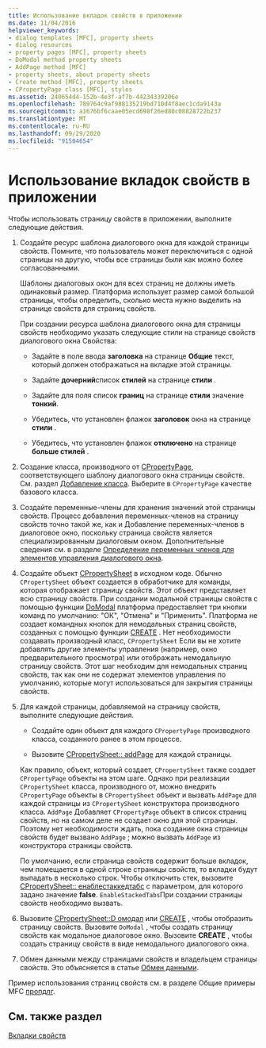 ```yaml
---
title: Использование вкладок свойств в приложении
ms.date: 11/04/2016
helpviewer_keywords:
- dialog templates [MFC], property sheets
- dialog resources
- property pages [MFC], property sheets
- DoModal method property sheets
- AddPage method [MFC]
- property sheets, about property sheets
- Create method [MFC], property sheets
- CPropertyPage class [MFC], styles
ms.assetid: 240654d4-152b-4e3f-af7b-44234339206e
ms.openlocfilehash: 789764c9af988135219bd710d4f8aec1cda9143a
ms.sourcegitcommit: a1676bf6caae05ecd698f26ed80c08828722b237
ms.translationtype: MT
ms.contentlocale: ru-RU
ms.lasthandoff: 09/29/2020
ms.locfileid: "91504654"
---
```

# <a name="using-property-sheets-in-your-application"></a>Использование вкладок свойств в приложении

Чтобы использовать страницу свойств в приложении, выполните следующие действия.

1. Создайте ресурс шаблона диалогового окна для каждой страницы свойств. Помните, что пользователь может переключиться с одной страницы на другую, чтобы все страницы были как можно более согласованными.

   Шаблоны диалоговых окон для всех страниц не должны иметь одинаковый размер. Платформа использует размер самой большой страницы, чтобы определить, сколько места нужно выделить на странице свойств для страниц свойств.

   При создании ресурса шаблона диалогового окна для страницы свойств необходимо указать следующие стили на странице свойств диалогового окна Свойства:

   - Задайте в поле ввода **заголовка** на странице **Общие** текст, который должен отображаться на вкладке этой страницы.

   - Задайте **дочерний**список **стилей** на странице **стили** .

   - Задайте для поля список **границ** на странице **стили** значение **тонкий**.

   - Убедитесь, что установлен флажок **заголовок** окна на странице **стили** .

   - Убедитесь, что установлен флажок **отключено** на странице **больше стилей** .

1. Создание класса, производного от [CPropertyPage](../mfc/reference/cpropertypage-class.md), соответствующего шаблону диалогового окна страницы свойств. См. раздел [Добавление класса](../ide/adding-a-class-visual-cpp.md). Выберите в `CPropertyPage` качестве базового класса.

1. Создайте переменные-члены для хранения значений этой страницы свойств. Процесс добавления переменных-членов на страницу свойств точно такой же, как и Добавление переменных-членов в диалоговое окно, поскольку страница свойств является специализированным диалоговым окном. Дополнительные сведения см. в разделе [Определение переменных членов для элементов управления диалогового окна](../windows/adding-editing-or-deleting-controls.md).

1. Создайте объект [CPropertySheet](../mfc/reference/cpropertysheet-class.md) в исходном коде. Обычно `CPropertySheet` объект создается в обработчике для команды, которая отображает страницу свойств. Этот объект представляет всю страницу свойств. При создании модальной страницы свойств с помощью функции [DoModal](../mfc/reference/cpropertysheet-class.md#domodal) платформа предоставляет три кнопки команд по умолчанию: "ОК", "Отмена" и "Применить". Платформа не создает командных кнопок для немодальных страниц свойств, созданных с помощью функции [CREATE](../mfc/reference/cpropertysheet-class.md#create) . Нет необходимости создавать производный класс, `CPropertySheet` Если вы не хотите добавлять другие элементы управления (например, окно предварительного просмотра) или отображать немодальную страницу свойств. Этот шаг необходим для немодальных страниц свойств, так как они не содержат элементов управления по умолчанию, которые могут использоваться для закрытия страницы свойств.

1. Для каждой страницы, добавляемой на страницу свойств, выполните следующие действия.

   - Создайте один объект для каждого `CPropertyPage` производного класса, созданного ранее в этом процессе.

   - Вызовите [CPropertySheet:: addPage](../mfc/reference/cpropertysheet-class.md#addpage) для каждой страницы.

   Как правило, объект, который создает, `CPropertySheet` также создает `CPropertyPage` объекты на этом шаге. Однако при реализации `CPropertySheet` класса, производного от, можно внедрить `CPropertyPage` объекты в `CPropertySheet` объект и вызвать `AddPage` для каждой страницы из `CPropertySheet` конструктора производного класса. `AddPage` Добавляет `CPropertyPage` объект в список страниц свойств, но на самом деле не создает окно для этой страницы. Поэтому нет необходимости ждать, пока создание окна страницы свойств будет вызвано `AddPage` ; можно вызвать `AddPage` из конструктора страницы свойств.

   По умолчанию, если страница свойств содержит больше вкладок, чем помещается в одной строке страницы свойств, то вкладки будут выпадать в несколько строк. Чтобы отключить стек, вызовите [CPropertySheet:: енаблестаккедтабс](../mfc/reference/cpropertysheet-class.md#enablestackedtabs) с параметром, для которого задано значение **false**. `EnableStackedTabs`При создании страницы свойств необходимо вызвать.

1. Вызовите [CPropertySheet::D омодал](../mfc/reference/cpropertysheet-class.md#domodal) или [CREATE](../mfc/reference/cpropertysheet-class.md#create) , чтобы отобразить страницу свойств. Вызовите `DoModal` , чтобы создать страницу свойств как модальное диалоговое окно. Вызовите **CREATE** , чтобы создать страницу свойств в виде немодального диалогового окна.

1. Обмен данными между страницами свойств и владельцем страницы свойств. Это объясняется в статье [Обмен данными](../mfc/exchanging-data.md).

Пример использования страниц свойств см. в разделе Общие примеры MFC [пропдлг](../overview/visual-cpp-samples.md).

## <a name="see-also"></a>См. также раздел

[Вкладки свойств](../mfc/property-sheets-mfc.md)
